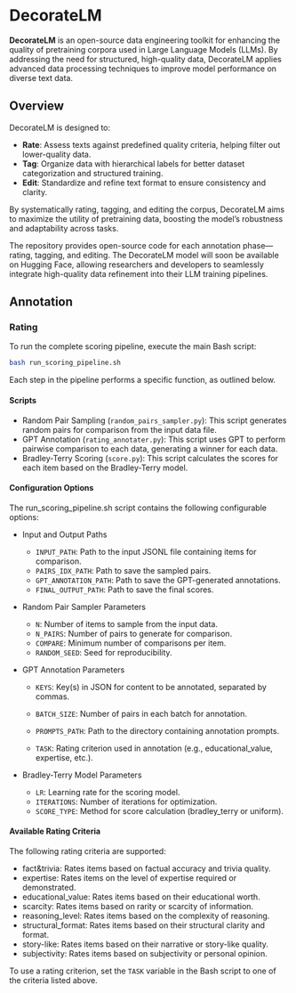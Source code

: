 # DecorateLM

**DecorateLM** is an open-source data engineering toolkit for enhancing the quality of pretraining corpora used in Large Language Models (LLMs). By addressing the need for structured, high-quality data, DecorateLM applies advanced data processing techniques to improve model performance on diverse text data.

## Overview

DecorateLM is designed to:

- **Rate**: Assess texts against predefined quality criteria, helping filter out lower-quality data.
- **Tag**: Organize data with hierarchical labels for better dataset categorization and structured training.
- **Edit**: Standardize and refine text format to ensure consistency and clarity.

By systematically rating, tagging, and editing the corpus, DecorateLM aims to maximize the utility of pretraining data, boosting the model’s robustness and adaptability across tasks.

The repository provides open-source code for each annotation phase—rating, tagging, and editing. The DecorateLM model will soon be available on Hugging Face, allowing researchers and developers to seamlessly integrate high-quality data refinement into their LLM training pipelines.

## Annotation

### Rating

To run the complete scoring pipeline, execute the main Bash script:

``` bash
bash run_scoring_pipeline.sh
```

Each step in the pipeline performs a specific function, as outlined below.

#### Scripts

- Random Pair Sampling (`random_pairs_sampler.py`): This script generates random pairs for comparison from the input data file.
- GPT Annotation (`rating_annotater.py`): This script uses GPT to perform pairwise comparison to each data, generating a winner for each data.
- Bradley-Terry Scoring (`score.py`): This script calculates the scores for each item based on the Bradley-Terry model.

#### Configuration Options

The run_scoring_pipeline.sh script contains the following configurable options:

- Input and Output Paths
  - `INPUT_PATH`: Path to the input JSONL file containing items for comparison.
  - `PAIRS_IDX_PATH`: Path to save the sampled pairs.
  - `GPT_ANNOTATION_PATH`: Path to save the GPT-generated annotations.
  - `FINAL_OUTPUT_PATH`: Path to save the final scores.

- Random Pair Sampler Parameters
  - `N`: Number of items to sample from the input data.
  - `N_PAIRS`: Number of pairs to generate for comparison.
  - `COMPARE`: Minimum number of comparisons per item.
  - `RANDOM_SEED`: Seed for reproducibility.

- GPT Annotation Parameters

  - `KEYS`: Key(s) in JSON for content to be annotated, separated by commas.

  - `BATCH_SIZE`: Number of pairs in each batch for annotation.

  - `PROMPTS_PATH`: Path to the directory containing annotation prompts.

  - `TASK`: Rating criterion used in annotation (e.g., educational_value, expertise, etc.).

- Bradley-Terry Model Parameters
  - `LR`: Learning rate for the scoring model.
  - `ITERATIONS`: Number of iterations for optimization.
  - `SCORE_TYPE`: Method for score calculation (bradley_terry or uniform).

#### Available Rating Criteria

The following rating criteria are supported:

- fact&trivia: Rates items based on factual accuracy and trivia quality.
- expertise: Rates items on the level of expertise required or demonstrated.
- educational_value: Rates items based on their educational worth.
- scarcity: Rates items based on rarity or scarcity of information.
- reasoning_level: Rates items based on the complexity of reasoning.
- structural_format: Rates items based on their structural clarity and format.
- story-like: Rates items based on their narrative or story-like quality.
- subjectivity: Rates items based on subjectivity or personal opinion.

To use a rating criterion, set the `TASK` variable in the Bash script to one of the criteria listed above.